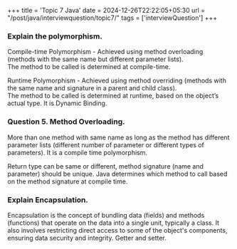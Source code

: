 +++
title = 'Topic 7 Java'
date = 2024-12-26T22:22:05+05:30
url = "/post/java/interviewquestion/topic7/"
tags = ['interviewQuestion']
+++

### Explain the polymorphism.

Compile-time Polymorphism - Achieved using method overloading (methods with the same name but different parameter
lists).  
The method to be called is determined at compile-time.

Runtime Polymorphism - Achieved using method overriding (methods with the same name and signature in a parent and child class).  
The method to be called is determined at runtime, based on the object’s actual type. It is Dynamic Binding.

### Question 5. Method Overloading.

More than one method with same name as long as the method has different parameter lists (different number of parameter
or different types of parameters). It is a compile time polymorphism.

Return type can be same or different, method signature (name and parameter) should be unique. Java determines which
method to call based on the method signature at compile time.

### Explain Encapsulation.

Encapsulation is the concept of bundling data (fields) and methods (functions) that operate on the data into a single unit, typically a class. It also involves restricting direct access to some of the object's components, ensuring data security and integrity. Getter and setter.
